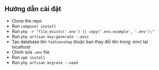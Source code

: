 ## Hướng dẫn cài đặt

- Clone the repo
- Run `composer install`
- Run `php -r "file_exists('.env') || copy('.env.example', '.env');"`
- Run `php artisan key:generate --ansi`
- Tạo database tên `fashionshop` (hoặc bạn thay đổi tên trong .env) tại localhost
- Chỉnh sửa `.env` file
- Run `npm install`
- Run `php artisan migrate --seed` 
